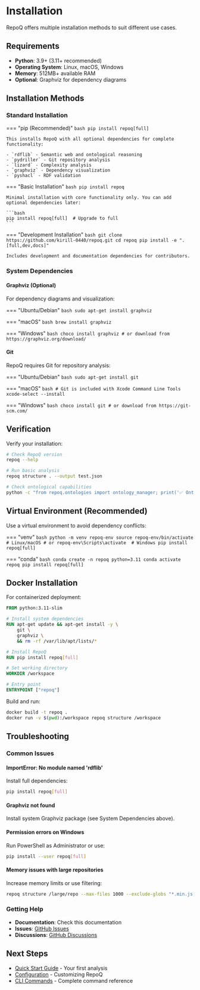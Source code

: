 # Installation

RepoQ offers multiple installation methods to suit different use cases.

## Requirements

- **Python**: 3.9+ (3.11+ recommended)
- **Operating System**: Linux, macOS, Windows
- **Memory**: 512MB+ available RAM
- **Optional**: Graphviz for dependency diagrams

## Installation Methods

### Standard Installation

=== "pip (Recommended)"
    ```bash
    pip install repoq[full]
    ```
    
    This installs RepoQ with all optional dependencies for complete functionality:
    
    - `rdflib` - Semantic web and ontological reasoning
    - `pydriller` - Git repository analysis
    - `lizard` - Complexity analysis
    - `graphviz` - Dependency visualization
    - `pyshacl` - RDF validation

=== "Basic Installation"
    ```bash
    pip install repoq
    ```
    
    Minimal installation with core functionality only. You can add optional dependencies later:
    
    ```bash
    pip install repoq[full]  # Upgrade to full
    ```

=== "Development Installation"
    ```bash
    git clone https://github.com/kirill-0440/repoq.git
    cd repoq
    pip install -e ".[full,dev,docs]"
    ```
    
    Includes development and documentation dependencies for contributors.

### System Dependencies

#### Graphviz (Optional)

For dependency diagrams and visualization:

=== "Ubuntu/Debian"
    ```bash
    sudo apt-get install graphviz
    ```

=== "macOS"
    ```bash
    brew install graphviz
    ```

=== "Windows"
    ```bash
    choco install graphviz
    # or download from https://graphviz.org/download/
    ```

#### Git

RepoQ requires Git for repository analysis:

=== "Ubuntu/Debian"
    ```bash
    sudo apt-get install git
    ```

=== "macOS"
    ```bash
    # Git is included with Xcode Command Line Tools
    xcode-select --install
    ```

=== "Windows"
    ```bash
    choco install git
    # or download from https://git-scm.com/
    ```

## Verification

Verify your installation:

```bash
# Check RepoQ version
repoq --help

# Run basic analysis
repoq structure . --output test.json

# Check ontological capabilities
python -c "from repoq.ontologies import ontology_manager; print('✅ Ontologies available')"
```

## Virtual Environment (Recommended)

Use a virtual environment to avoid dependency conflicts:

=== "venv"
    ```bash
    python -m venv repoq-env
    source repoq-env/bin/activate  # Linux/macOS
    # or repoq-env\Scripts\activate  # Windows
    pip install repoq[full]
    ```

=== "conda"
    ```bash
    conda create -n repoq python=3.11
    conda activate repoq
    pip install repoq[full]
    ```

## Docker Installation

For containerized deployment:

```dockerfile
FROM python:3.11-slim

# Install system dependencies
RUN apt-get update && apt-get install -y \
    git \
    graphviz \
    && rm -rf /var/lib/apt/lists/*

# Install RepoQ
RUN pip install repoq[full]

# Set working directory
WORKDIR /workspace

# Entry point
ENTRYPOINT ["repoq"]
```

Build and run:

```bash
docker build -t repoq .
docker run -v $(pwd):/workspace repoq structure /workspace
```

## Troubleshooting

### Common Issues

#### ImportError: No module named 'rdflib'

Install full dependencies:
```bash
pip install repoq[full]
```

#### Graphviz not found

Install system Graphviz package (see System Dependencies above).

#### Permission errors on Windows

Run PowerShell as Administrator or use:
```bash
pip install --user repoq[full]
```

#### Memory issues with large repositories

Increase memory limits or use filtering:
```bash
repoq structure /large/repo --max-files 1000 --exclude-globs "*.min.js,node_modules"
```

### Getting Help

- **Documentation**: Check this documentation
- **Issues**: [GitHub Issues](https://github.com/kirill-0440/repoq/issues)
- **Discussions**: [GitHub Discussions](https://github.com/kirill-0440/repoq/discussions)

## Next Steps

- [Quick Start Guide](quickstart.md) - Your first analysis
- [Configuration](configuration.md) - Customizing RepoQ
- [CLI Commands](../user-guide/commands.md) - Complete command reference